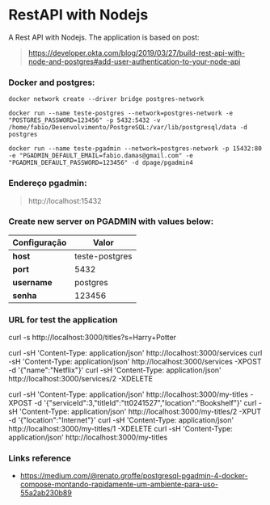 # RestAPI with Nodejs

A Rest API with Nodejs. The application is based on post: 
> https://developer.okta.com/blog/2019/03/27/build-rest-api-with-node-and-postgres#add-user-authentication-to-your-node-api


### Docker and postgres:
```shell
docker network create --driver bridge postgres-network

docker run --name teste-postgres --network=postgres-network -e "POSTGRES_PASSWORD=123456" -p 5432:5432 -v /home/fabio/Desenvolvimento/PostgreSQL:/var/lib/postgresql/data -d postgres

docker run --name teste-pgadmin --network=postgres-network -p 15432:80 -e "PGADMIN_DEFAULT_EMAIL=fabio.damas@gmail.com" -e "PGADMIN_DEFAULT_PASSWORD=123456" -d dpage/pgadmin4
```


### Endereço pgadmin: 
> http://localhost:15432 


### Create new server on PGADMIN with values below:
Configuração | Valor
------------ | -------------
**host** | teste-postgres
**port** | 5432
**username** | postgres
**senha**| 123456

### URL for test the application
curl -s http://localhost:3000/titles?s=Harry+Potter

curl -sH 'Content-Type: application/json' http://localhost:3000/services
curl -sH 'Content-Type: application/json' http://localhost:3000/services -XPOST -d '{"name":"Netflix"}'
curl -sH 'Content-Type: application/json' http://localhost:3000/services/2 -XDELETE

curl -sH 'Content-Type: application/json' http://localhost:3000/my-titles -XPOST -d '{"serviceId":3,"titleId":"tt0241527","location":"Bookshelf"}'
curl -sH 'Content-Type: application/json' http://localhost:3000/my-titles/2 -XPUT -d '{"location":"Internet"}'
curl -sH 'Content-Type: application/json' http://localhost:3000/my-titles/1 -XDELETE
curl -sH 'Content-Type: application/json' http://localhost:3000/my-titles



### Links reference
* https://medium.com/@renato.groffe/postgresql-pgadmin-4-docker-compose-montando-rapidamente-um-ambiente-para-uso-55a2ab230b89





 







